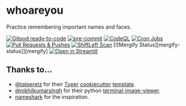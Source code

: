 # whoareyou

Practice remembering important names and faces.

[![Gitpod ready-to-code](https://img.shields.io/badge/Gitpod-ready--to--code-blue?logo=gitpod)](https://gitpod.io/#https://github.com/proinsias/whoareyou)
[![pre-commit](https://img.shields.io/badge/pre--commit-enabled-brightgreen?logo=pre-commit&logoColor=white)](https://github.com/pre-commit/pre-commit)
[![CodeQL](https://github.com/proinsias/whoareyou/workflows/CodeQL/badge.svg)](https://github.com/proinsias/whoareyou/actions/workflows/codeql-analysis.yml)
[![Cron Jobs](https://github.com/proinsias/whoareyou/workflows/Cron%20Jobs/badge.svg)](https://github.com/proinsias/whoareyou/actions/workflows/cronjobs.yml)
[![Pull Requests & Pushes](https://github.com/proinsias/whoareyou/workflows/Pull%20Requests%20%26%20Pushes/badge.svg)](https://github.com/proinsias/whoareyou/actions/workflows/pull-requests-and-pushes.yml)
[![ShiftLeft Scan](https://github.com/proinsias/whoareyou/workflows/ShiftLeft%20Scan/badge.svg)](https://github.com/proinsias/whoareyou/actions/workflows/shiftleft-analysis.yml)
[![Mergify Status][mergify-status]][mergify]
[![Open in Streamlit](https://static.streamlit.io/badges/streamlit_badge_black_white.svg)](https://share.streamlit.io/proinsias/whoareyou/whoareyou/streamlit.py)

## Thanks to...

- [@talperetz](https://github.com/talperetz) for their [Typer](https://typer.tiangolo.com)
  [cookiecutter](https://cookiecutter.readthedocs.io/) [template](https://github.com/talperetz/python-cli-template).
- [@nikhilkumarsingh](https://github.com/nikhilkumarsingh) for their python
  [terminal-image-viewer](https://github.com/nikhilkumarsingh/terminal-image-viewer).
- [nameshark](http://www.namesharkapp.com) for the inspiration.

